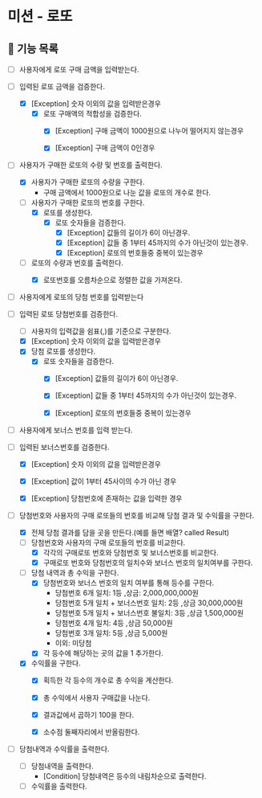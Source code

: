 # 미션 - 로또

## 🚀 기능 목록

- [ ] 사용자에게 로또 구매 금액을 입력받는다.


- [ ] 입력된 로또 금액을 검증한다.
    - [x] [Exception] 숫자 이외의 값을 입력받은경우
        - [x] 로또 구매액의 적합성을 검증한다.
            - [x] [Exception] 구매 금액이 1000원으로 나누어 떨어지지 않는경우
            - [x] [Exception] 구매 금액이 0인경우


- [ ] 사용자가 구매한 로또의 수량 및 번호를 출력한다.
    - [x] 사용자가 구매한 로또의 수량을 구한다.
        - 구매 금액에서 1000원으로 나눈 값을 로또의 개수로 한다.
    - [ ] 사용자가 구매한 로또의 번호를 구한다.
        - [x] 로또를 생성한다.
            - [x] 로또 숫자들을 검증한다.
                - [x] [Exception] 값들의 길이가 6이 아닌경우.
                - [x] [Exception] 값들 중 1부터 45까지의 수가 아닌것이 있는경우.
                - [x] [Exception] 로또의 번호들중 중복이 있는경우
    - [ ] 로또의 수량과 번호를 출력한다.
        - [x] 로또번호를 오름차순으로 정렬한 값을 가져온다.


- [ ] 사용자에게 로또의 당첨 번호를 입력받는다


- [ ] 입력된 로또 당첨번호를 검증한다.
    - [ ] 사용자의 입력값을 쉼표(,)를 기준으로 구분한다.
    - [x] [Exception] 숫자 이외의 값을 입력받은경우
    - [x] 당첨 로또를 생성한다.
        - [x] 로또 숫자들을 검증한다.
            - [x] [Exception] 값들의 길이가 6이 아닌경우.
            - [x] [Exception] 값들 중 1부터 45까지의 수가 아닌것이 있는경우.
            - [x] [Exception] 로또의 번호들중 중복이 있는경우


- [ ] 사용자에게 보너스 번호를 입력 받는다.


- [ ] 입력된 보너스번호를 검증한다.
    - [x] [Exception] 숫자 이외의 값을 입력받은경우
    - [x] [Exception] 값이 1부터 45사이의 수가 아닌 경우
    - [x] [Exception] 당첨번호에 존재하는 값을 입력한 경우


- [ ] 당첨번호와 사용자의 구매 로또들의 번호를 비교해 당첨 결과 및 수익률을 구한다.
    - [x] 전체 당첨 결과를 담을 곳을 만든다.(예를 들면 배열? called Result)
    - [ ] 당첨번호와 사용자의 구매 로또들의 번호를 비교한다.
        - [x] 각각의 구매로또 번호와 당첨번호 및 보너스번호를 비교한다.
        - [x] 구매로또 번호와 당첨번호의 일치수와 보너스 번호의 일치여부를 구한다.

    - [ ] 당첨 내역과 총 수익을 구한다.
        - [x] 당첨번호와 보너스 번호의 일치 여부를 통해 등수를 구한다.
            - 당첨번호 6개 일치: 1등 ,상금: 2,000,000,000원
            - 당첨번호 5개 일치 + 보너스번호 일치: 2등 ,상금 30,000,000원
            - 당첨번호 5개 일치 + 보너스번호 불일치: 3등 ,상금 1,500,000원
            - 당첨번호 4개 일치: 4등 ,상금 50,000원
            - 당첨번호 3개 일치: 5등 ,상금 5,000원
            - 이외: 미당첨
        - [x] 각 등수에 해당하는 곳의 값을 1 추가한다.

    - [x] 수익률을 구한다.
        - [x] 획득한 각 등수의 개수로 총 수익을 계산한다.
        - [x] 총 수익에서 사용자 구매값을 나눈다.
        - [x] 결과값에서 곱하기 100을 한다.
        - [x] 소수점 둘째자리에서 반올림한다.


- [ ] 당첨내역과 수익률을 출력한다.
    - [ ] 당첨내역을 출력한다.
        - [Condition] 당첨내역은 등수의 내림차순으로 출력한다.
    - [ ] 수익률을 출력한다.